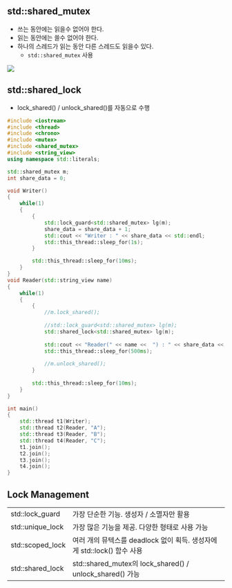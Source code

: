 <style>
r { color: Red }
o { color: Orange }
g { color: Green }
</style>

## std::shared_mutex
- 쓰는 동안에는 읽을수 없어야 한다.
- 읽는 동안에는 쓸수 없어야 한다.
- 하나의 스레드가 읽는 동안 다른 스레드도 읽을수 있다.
  - `std::shared_mutex` 사용

![](../img/4-03.shared_mutex.png)

## std::shared_lock
- lock_shared() / unlock_shared()를 자동으로 수행

```c++
#include <iostream>
#include <thread>
#include <chrono>
#include <mutex>
#include <shared_mutex>
#include <string_view>
using namespace std::literals;

std::shared_mutex m;
int share_data = 0;

void Writer()
{
    while(1)
    {
        {
            std::lock_guard<std::shared_mutex> lg(m);
            share_data = share_data + 1;
            std::cout << "Writer : " << share_data << std::endl;
            std::this_thread::sleep_for(1s);        
        }        

        std::this_thread::sleep_for(10ms);
    }
}
void Reader(std::string_view name)
{
    while(1)
    {   
        {  
            //m.lock_shared();
        
            //std::lock_guard<std::shared_mutex> lg(m);    
            std::shared_lock<std::shared_mutex> lg(m);
                
            std::cout << "Reader(" << name <<  ") : " << share_data << std::endl;
            std::this_thread::sleep_for(500ms);
            
            //m.unlock_shared();
        }
        
        std::this_thread::sleep_for(10ms);
    }
}

int main()
{
	std::thread t1(Writer);
    std::thread t2(Reader, "A");
    std::thread t3(Reader, "B");
    std::thread t4(Reader, "C");
	t1.join();
	t2.join();
    t3.join();
	t4.join();
}
```

## Lock Management

|||
|--|--|
|std::lock_guard|가장 단순한 기능. 생성자 / 소멸자만 활용|
|std::unique_lock|가장 많은 기능을 제공. 다양한 형태로 사용 가능|
|std::scoped_lock|여러 개의 뮤텍스를 deadlock 없이 획득. 생성자에게 std::lock() 함수 사용|
|std::shared_lock|std::shared_mutex의 lock_shared() / unlock_shared() 가능|

